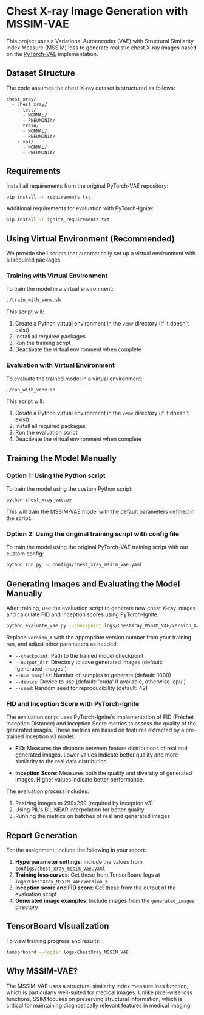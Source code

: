 # Chest X-ray Image Generation with MSSIM-VAE

This project uses a Variational Autoencoder (VAE) with Structural Similarity Index Measure (MSSIM) loss to generate realistic chest X-ray images based on the [PyTorch-VAE](https://github.com/AntixK/PyTorch-VAE) implementation.

## Dataset Structure

The code assumes the chest X-ray dataset is structured as follows:

```
chest_xray/
  - chest_xray/
    - test/
      - NORMAL/
      - PNEUMONIA/
    - train/
      - NORMAL/
      - PNEUMONIA/
    - val/
      - NORMAL/
      - PNEUMONIA/
```

## Requirements

Install all requirements from the original PyTorch-VAE repository:

```bash
pip install -r requirements.txt
```

Additional requirements for evaluation with PyTorch-Ignite:
```bash
pip install -r ignite_requirements.txt
```

## Using Virtual Environment (Recommended)

We provide shell scripts that automatically set up a virtual environment with all required packages:

### Training with Virtual Environment

To train the model in a virtual environment:

```bash
./train_with_venv.sh
```

This script will:
1. Create a Python virtual environment in the `venv` directory (if it doesn't exist)
2. Install all required packages
3. Run the training script
4. Deactivate the virtual environment when complete

### Evaluation with Virtual Environment

To evaluate the trained model in a virtual environment:

```bash
./run_with_venv.sh
```

This script will:
1. Create a Python virtual environment in the `venv` directory (if it doesn't exist)
2. Install all required packages
3. Run the evaluation script
4. Deactivate the virtual environment when complete

## Training the Model Manually

### Option 1: Using the Python script

To train the model using the custom Python script:

```bash
python chest_xray_vae.py
```

This will train the MSSIM-VAE model with the default parameters defined in the script.

### Option 2: Using the original training script with config file

To train the model using the original PyTorch-VAE training script with our custom config:

```bash
python run.py -c configs/chest_xray_mssim_vae.yaml
```

## Generating Images and Evaluating the Model Manually

After training, use the evaluation script to generate new chest X-ray images and calculate FID and Inception scores using PyTorch-Ignite:

```bash
python evaluate_vae.py --checkpoint logs/ChestXray_MSSIM_VAE/version_X/checkpoints/last.ckpt --output_dir generated_images
```

Replace `version_X` with the appropriate version number from your training run, and adjust other parameters as needed:

- `--checkpoint`: Path to the trained model checkpoint
- `--output_dir`: Directory to save generated images (default: 'generated_images')
- `--num_samples`: Number of samples to generate (default: 1000)
- `--device`: Device to use (default: 'cuda' if available, otherwise 'cpu')
- `--seed`: Random seed for reproducibility (default: 42)

### FID and Inception Score with PyTorch-Ignite

The evaluation script uses PyTorch-Ignite's implementation of FID (Fréchet Inception Distance) and Inception Score metrics to assess the quality of the generated images. These metrics are based on features extracted by a pre-trained Inception v3 model:

- **FID**: Measures the distance between feature distributions of real and generated images. Lower values indicate better quality and more similarity to the real data distribution.

- **Inception Score**: Measures both the quality and diversity of generated images. Higher values indicate better performance.

The evaluation process includes:
1. Resizing images to 299x299 (required by Inception v3)
2. Using PIL's BILINEAR interpolation for better quality
3. Running the metrics on batches of real and generated images

## Report Generation

For the assignment, include the following in your report:

1. **Hyperparameter settings**: Include the values from `configs/chest_xray_mssim_vae.yaml`
2. **Training loss curves**: Get these from TensorBoard logs at `logs/ChestXray_MSSIM_VAE/version_X`
3. **Inception score and FID score**: Get these from the output of the evaluation script
4. **Generated image examples**: Include images from the `generated_images` directory

## TensorBoard Visualization

To view training progress and results:

```bash
tensorboard --logdir logs/ChestXray_MSSIM_VAE
```

## Why MSSIM-VAE?

The MSSIM-VAE uses a structural similarity index measure loss function, which is particularly well-suited for medical images. Unlike pixel-wise loss functions, SSIM focuses on preserving structural information, which is critical for maintaining diagnostically relevant features in medical imaging. 